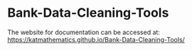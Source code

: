 # Bank-Data-Cleaning-Tools
The website for documentation can be accessed at: https://katmathematics.github.io/Bank-Data-Cleaning-Tools/
